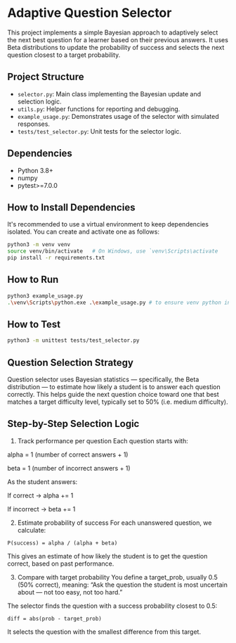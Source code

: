 # Adaptive Question Selector

This project implements a simple Bayesian approach to adaptively select the next best question for a learner based on their previous answers. It uses Beta distributions to update the probability of success and selects the next question closest to a target probability.

## Project Structure

- `selector.py`: Main class implementing the Bayesian update and selection logic.
- `utils.py`: Helper functions for reporting and debugging.
- `example_usage.py`: Demonstrates usage of the selector with simulated responses.
- `tests/test_selector.py`: Unit tests for the selector logic.

## Dependencies

- Python 3.8+
- numpy
- pytest>=7.0.0

## How to Install Dependencies

It's recommended to use a virtual environment to keep dependencies isolated. You can create and activate one as follows:

```bash
python3 -m venv venv
source venv/bin/activate   # On Windows, use `venv\Scripts\activate
pip install -r requirements.txt
```

## How to Run

```bash
python3 example_usage.py
.\venv\Scripts\python.exe .\example_usage.py # to ensure venv python interpreter
```

## How to Test

```bash
python3 -m unittest tests/test_selector.py
```


## Question Selection Strategy

Question selector uses Bayesian statistics — specifically, the Beta distribution — to estimate how likely a student is to answer each question correctly. This helps guide the next question choice toward one that best matches a target difficulty level, typically set to 50% (i.e. medium difficulty).

## Step-by-Step Selection Logic

1. Track performance per question
Each question starts with:

alpha = 1 (number of correct answers + 1)

beta = 1 (number of incorrect answers + 1)

As the student answers:

If correct → alpha += 1

If incorrect → beta += 1

2. Estimate probability of success
For each unanswered question, we calculate:

```
P(success) = alpha / (alpha + beta)
```
This gives an estimate of how likely the student is to get the question correct, based on past performance.

3. Compare with target probability
You define a target_prob, usually 0.5 (50% correct), meaning:
“Ask the question the student is most uncertain about — not too easy, not too hard.”

The selector finds the question with a success probability closest to 0.5:

```
diff = abs(prob - target_prob)
```

It selects the question with the smallest difference from this target.


